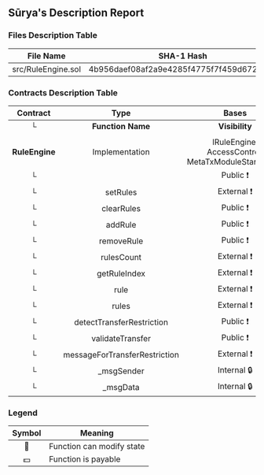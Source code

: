 ## Sūrya's Description Report

### Files Description Table


|  File Name  |  SHA-1 Hash  |
|-------------|--------------|
| src/RuleEngine.sol | 4b956daef08af2a9e4285f4775f7f459d672c684 |


### Contracts Description Table


|  Contract  |         Type        |       Bases      |                  |                 |
|:----------:|:-------------------:|:----------------:|:----------------:|:---------------:|
|     └      |  **Function Name**  |  **Visibility**  |  **Mutability**  |  **Modifiers**  |
||||||
| **RuleEngine** | Implementation | IRuleEngine, AccessControl, MetaTxModuleStandalone |||
| └ | <Constructor> | Public ❗️ | 🛑  | MetaTxModuleStandalone |
| └ | setRules | External ❗️ | 🛑  | onlyRole |
| └ | clearRules | Public ❗️ | 🛑  | onlyRole |
| └ | addRule | Public ❗️ | 🛑  | onlyRole |
| └ | removeRule | Public ❗️ | 🛑  | onlyRole |
| └ | rulesCount | External ❗️ |   |NO❗️ |
| └ | getRuleIndex | External ❗️ |   |NO❗️ |
| └ | rule | External ❗️ |   |NO❗️ |
| └ | rules | External ❗️ |   |NO❗️ |
| └ | detectTransferRestriction | Public ❗️ |   |NO❗️ |
| └ | validateTransfer | Public ❗️ |   |NO❗️ |
| └ | messageForTransferRestriction | External ❗️ |   |NO❗️ |
| └ | _msgSender | Internal 🔒 |   | |
| └ | _msgData | Internal 🔒 |   | |


### Legend

|  Symbol  |  Meaning  |
|:--------:|-----------|
|    🛑    | Function can modify state |
|    💵    | Function is payable |
